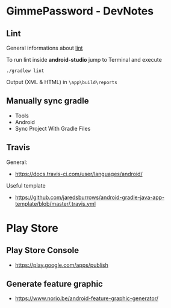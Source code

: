 # GimmePassword - DevNotes
## Lint
General informations about [lint](https://developer.android.com/studio/write/lint.html)

To run lint inside __android-studio__ jump to Terminal and execute
```
./gradlew lint
```

Output (XML & HTML) in ```\app\build\reports```



## Manually sync gradle
* Tools
* Android
* Sync Project With Gradle Files


## Travis
General:
* https://docs.travis-ci.com/user/languages/android/

Useful template
* https://github.com/jaredsburrows/android-gradle-java-app-template/blob/master/.travis.yml



# Play Store
## Play Store Console
* https://play.google.com/apps/publish

## Generate feature graphic
* https://www.norio.be/android-feature-graphic-generator/
